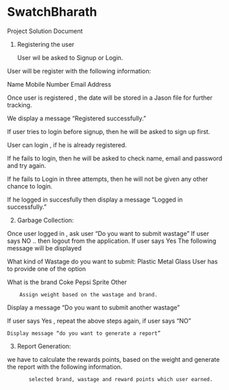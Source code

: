 # SwatchBharath

Project Solution Document

1) Registering the user 
 
    User wil be asked to Signup or Login.
    
  User will be register with the following information:

   Name
   Mobile Number
   Email Address
   
Once user is registered , the date will be stored in a Jason file for further tracking.

We display a message “Registered successfully.”
 
If user tries to login before signup, then he will be asked to sign up first.

User can login , if he is already registered.

If he fails to login, then he will be asked to check name, email and password and try again.

If he fails to Login in three attempts, then he will not be given any other chance to login.
    
 If he logged in succesfully then display a message “Logged in successfully.”
 
2) Garbage Collection:

  Once user logged in , ask user “Do you want to submit wastage”
  If user says NO .. then logout from the application. 
  If user says Yes The following message will be displayed

What kind of Wastage do you want to submit:
    Plastic
    Metal
    Glass
  User has to provide one of the option
  
  What is the brand 
    Coke
    Pepsi
    Sprite
    Other

        Assign weight based on the wastage and brand.

  Display a message “Do you want to submit another wastage”

  If user says  Yes , repeat the above steps again, if user says “NO” 

    Display message “do you want to generate a report” 
 

3) Report Generation:

we have to calculate the rewards points, based on the weight and generate the report with the following information.

           selected brand, wastage and reward points which user earned.


